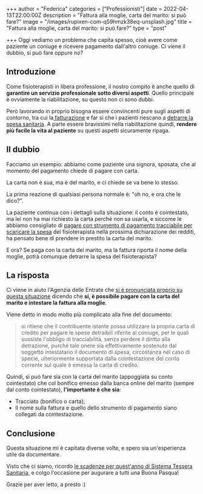 +++
author = "Federica"
categories = ["Professionisti"]
date = 2022-04-13T22:00:00Z
description = "Fattura alla moglie, carta del marito: si può fare?"
image = "/images/rupixen-com-q59hmzk38eq-unsplash.jpg"
title = "Fattura alla moglie, carta del marito: si può fare?"
type = "post"

+++
Oggi vediamo un problema che capita spesso, cioè avere come paziente un coniuge e ricevere pagamento dall'altro coniuge. Ci viene il dubbio, si può fare oppure no?

## Introduzione

Come fisioterapisti in libera professione, il nostro compito è anche quello di **garantire un servizio professionale sotto diversi aspetti**. Quello principale è ovviamente la riabilitazione, su questo non ci sono dubbi. 

Però lavorando in proprio bisogna essere convincenti pure sugli aspetti di contorno, tra cui la[ fatturazione](https://fisioterapisti.org/che-sono-e-come-fare-le-fatture.guida-per-fisioterapisti/ "Che sono e come fare le fatture. Guida per fisioterapisti") e far sì che i pazienti riescano a [detrarre la spesa sanitaria](https://fisioterapisti.org/guida-al-sistema-tessera-sanitaria-per-i-fisioterapisti-nel-2022/ "Guida a sistema TS"). A parte essere bravissimi nella riabilitazione quindi, **rendere più facile la vita al paziente** su questi aspetti sicuramente ripaga. 

## Il dubbio

Facciamo un esempio: abbiamo come paziente una signora, sposata, che al momento del pagamento chiede di pagare con carta.

La carta non è sua, ma è del marito, e ci chiede se va bene lo stesso.

La prima reazione di qualsiasi persona normale è: "oh no, e ora che le dico?".

La paziente continua con i dettagli sulla situazione: il conto è cointestato, ma lei non ha mai richiesto la carta perché non sa usarla, e siccome le abbiamo consigliato di [pagare con strumento di pagamento tracciabile per scaricare la spesa](https://fisioterapisti.org/guida-al-sistema-tessera-sanitaria-per-i-fisioterapisti-nel-2022/ "Guida a Sistema Tessera Sanitaria") del fisioterapista nella prossima dichiarazione dei redditi, ha pensato bene di prendere in prestito la carta del marito.

E ora? Se paga con la carta del marito, ma la fattura riporta il nome della moglie, potrà comunque detrarre la spesa del fisioterapista?

## La risposta

Ci viene in aiuto l'Agenzia delle Entrate che [si è pronunciata proprio su questa situazione](https://www.agenziaentrate.gov.it/portale/documents/20143/2707899/Risposta+n.+431+del+2+ottobre+2020.pdf/0893722f-ec9b-50ac-364e-d94f4ac8153c "Risposta n.431 - AdE") dicendo che **si, è possibile pagare con la carta del marito e intestare la fattura alla moglie**. 

Viene detto in modo molto più complicato alla fine del documento:

> si ritiene che il contribuente istante possa utilizzare la propria carta di credito per pagare le spese detraibili riferite al coniuge, per le quali sussiste l'obbligo di tracciabilità, senza perdere il diritto alla detrazione, purché tale onere sia effettivamente sostenuto dal soggetto intestatario il documento di spesa, circostanza nel caso di specie, ulteriormente supportata dalla cointestazione del conto corrente sul quale è emessa la carta di credito.

Quindi, si può fare sia con la carta del marito (appoggiata su conto cointestato) che col bonifico emesso dalla banca online del marito (sempre dal conto cointestato), **l'importante è che sia**:

* Tracciato (bonifico o carta);
* Il nome sulla fattura e quello dello strumento di pagamento siano collegati da cointestazione.

## Conclusione

Questa situazione mi è capitata diverse volte, e spero sia un'esperienza utile da documentare.

Visto che ci siamo, ricordo [le scadenze per quest'anno di Sistema Tessera Sanitaria](https://fisioterapisti.org/sistema-tessera-sanitaria-aggiornamenti-e-nuove-scadenze-per-il-2022/ "Sistema TS: Nuove Scadenze per il 2022"), e colgo l'occasione per augurare a tutti una Buona Pasqua!

Grazie per aver letto, a presto :)